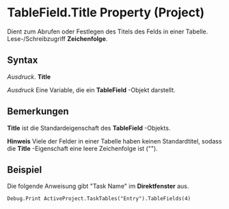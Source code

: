 
# TableField.Title Property (Project)

Dient zum Abrufen oder Festlegen des Titels des Felds in einer Tabelle. Lese-/Schreibzugriff  **Zeichenfolge**.


## Syntax

 _Ausdruck_. **Title**

 _Ausdruck_ Eine Variable, die ein **TableField** -Objekt darstellt.


## Bemerkungen

 **Title** ist die Standardeigenschaft des **TableField** -Objekts.


 **Hinweis**  Viele der Felder in einer Tabelle haben keinen Standardtitel, sodass die  **Title** -Eigenschaft eine leere Zeichenfolge ist ("").


## Beispiel

Die folgende Anweisung gibt "Task Name" im  **Direktfenster** aus.


```
Debug.Print ActiveProject.TaskTables("Entry").TableFields(4)
```

